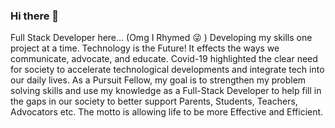 ### Hi there 👋
Full Stack Developer here... (Omg I Rhymed 😜 )
Developing my skills one project at a time. 
Technology is the Future! It effects the ways we communicate, advocate, and educate. Covid-19 highlighted the clear need for society to accelerate technological developments and integrate tech into our daily lives. As a Pursuit Fellow, my goal is to strengthen my problem solving skills and use my knowledge as a Full-Stack Developer to help fill in the gaps in our society to better support Parents, Students, Teachers, Advocators etc. The motto is allowing life to be more Effective and Efficient.

<!--
**KalilahClarke/KalilahClarke** is a ✨ _special_ ✨ repository because its `README.md` (this file) appears on your GitHub profile.

Here are some ideas to get you started:

- 🔭 I’m currently working on ...
- 🌱 I’m currently learning ...
- 👯 I’m looking to collaborate on ...
- 🤔 I’m looking for help with ...
- 💬 Ask me about ...
- 📫 How to reach me: ...
- 😄 Pronouns: ...
- ⚡ Fun fact: ...
-->
